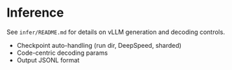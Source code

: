 # Inference

See `infer/README.md` for details on vLLM generation and decoding controls.

- Checkpoint auto-handling (run dir, DeepSpeed, sharded)
- Code-centric decoding params
- Output JSONL format
